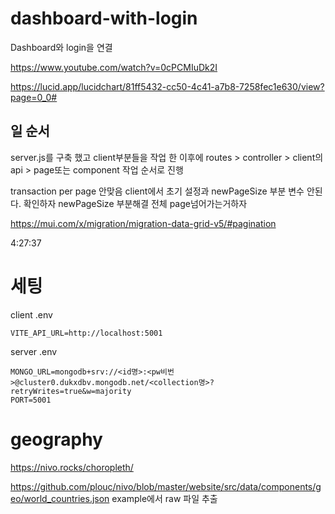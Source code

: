 # dashboard-with-login

Dashboard와 login을 연결

https://www.youtube.com/watch?v=0cPCMIuDk2I

https://lucid.app/lucidchart/81ff5432-cc50-4c41-a7b8-7258fec1e630/view?page=0_0#

## 일 순서

server.js를 구축 했고 client부분들을 작업 한 이후에
routes > controller > client의 api > page또는 component 작업 순서로 진행

transaction per page 안맞음 client에서 초기 설정과 newPageSize 부분 변수 안된다. 확인하자
newPageSize 부분해결 전체 page넘어가는거하자

https://mui.com/x/migration/migration-data-grid-v5/#pagination

4:27:37

# 세팅

client .env

```
VITE_API_URL=http://localhost:5001
```

server .env

```
MONGO_URL=mongodb+srv://<id명>:<pw비번>@cluster0.dukxdbv.mongodb.net/<collection명>?retryWrites=true&w=majority
PORT=5001
```

# geography

https://nivo.rocks/choropleth/

https://github.com/plouc/nivo/blob/master/website/src/data/components/geo/world_countries.json
example에서 raw 파일 추출